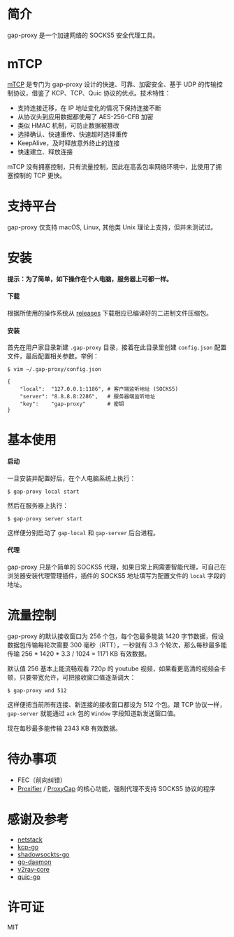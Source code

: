 # 简介
gap-proxy 是一个加速网络的 SOCKS5 安全代理工具。

# mTCP
[mTCP](./mtcp/protocol.txt) 是专门为 gap-proxy 设计的快速、可靠、加密安全、基于 UDP 的传输控制协议，借鉴了 KCP、TCP、Quic 协议的优点。技术特性：

* 支持连接迁移，在 IP 地址变化的情况下保持连接不断
* 从协议头到应用数据都使用了 AES-256-CFB 加密
* 类似 HMAC 机制，可防止数据被篡改
* 选择确认、快速重传、快速超时选择重传
* KeepAlive，及时释放意外终止的连接
* 快速建立、释放连接

mTCP 没有拥塞控制，只有流量控制，因此在高丢包率网络环境中，比使用了拥塞控制的 TCP 更快。

# 支持平台
gap-proxy 仅支持 macOS, Linux, 其他类 Unix 理论上支持，但并未测试过。

# 安装

**提示：为了简单，如下操作在个人电脑，服务器上可都一样。**

#### 下载
根据所使用的操作系统从 [releases](https://github.com/fanpei91/gap-proxy/releases/) 下载相应已编译好的二进制文件压缩包。

#### 安装
首先在用户家目录新建 `.gap-proxy` 目录，接着在此目录里创建 `config.json` 配置文件，最后配置相关参数。举例：

```
$ vim ~/.gap-proxy/config.json

{
	"local":  "127.0.0.1:1186", # 客户端监听地址 (SOCKS5)
	"server": "8.8.8.8:2286",   # 服务器端监听地址
	"key":    "gap-proxy"       # 密钥
}
```

# 基本使用
#### 启动
一旦安装并配置好后，在个人电脑系统上执行：

```
$ gap-proxy local start
```

然后在服务器上执行：

```
$ gap-proxy server start
```

这样便分别启动了 `gap-local` 和 `gap-server` 后台进程。

#### 代理
gap-proxy 只是个简单的 SOCKS5 代理，如果日常上网需要智能代理，可自己在浏览器安装代理管理插件，插件的 SOCKS5 地址填写为配置文件的 `local` 字段的地址。

# 流量控制
gap-proxy 的默认接收窗口为 256 个包，每个包最多能装 1420 字节数据，假设数据包传输每轮次需要 300 毫秒（RTT），一秒就有 3.3 个轮次，那么每秒最多能传输 256 * 1420 * 3.3 / 1024 = 1171 KB 有效数据。

默认值 256 基本上能流畅观看 720p 的 youtube 视频，如果看更高清的视频会卡顿，只要带宽允许，可把接收窗口值逐渐调大：

```
$ gap-proxy wnd 512
```

这样便把当前所有连接、新连接的接收窗口都设为 512 个包。跟 TCP 协议一样，`gap-server` 就能通过 `ack` 包的 `Window` 字段知道新发送窗口值。

现在每秒最多能传输 2343 KB 有效数据。

# 待办事项
* FEC（前向纠错）
* [Proxifier](https://www.proxifier.com/) / [ProxyCap](http://www.proxycap.com/) 的核心功能，强制代理不支持 SOCKS5 协议的程序

# 感谢及参考
* [netstack](https://github.com/google/netstack)
* [kcp-go](https://github.com/xtaci/kcp-go)
* [shadowsockts-go](https://github.com/shadowsocks/shadowsocks-go)
* [go-daemon](https://github.com/sevlyar/go-daemon)
* [v2ray-core](https://github.com/v2ray/v2ray-core)
* [quic-go](https://github.com/lucas-clemente/quic-go)

# 许可证
MIT